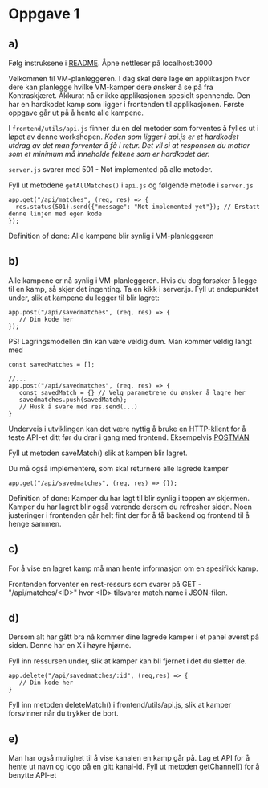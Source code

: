 # Oppgave 1 

## a)

Følg instruksene i [README](https://github.com/bekk/rest101-workshop). 
Åpne nettleser på localhost:3000

Velkommen til VM-planleggeren. I dag skal dere lage en applikasjon hvor dere kan planlegge hvilke VM-kamper dere ønsker å se på fra Kontraskjæret.
Akkurat nå er ikke applikasjonen spesielt spennende. Den har en hardkodet kamp som ligger i frontenden til applikasjonen. 
Første oppgave går ut på å hente alle kampene. 

I `frontend/utils/api.js` finner du en del metoder som forventes å fylles ut i løpet av denne workshopen. *Koden som ligger i api.js er et hardkodet utdrag av det man forventer å få i retur. Det vil si at responsen du mottar som et minimum må inneholde feltene som er hardkodet der.* 

`server.js` svarer med 501 - Not implemented på alle metoder.
 


Fyll ut metodene `getAllMatches()` i `api.js` og følgende metode i `server.js`

```
app.get("/api/matches", (req, res) => {
  res.status(501).send({"message": "Not implemented yet"}); // Erstatt denne linjen med egen kode
});
``` 

Definition of done: Alle kampene blir synlig i VM-planleggeren

## b)

Alle kampene er nå synlig i VM-planleggeren. Hvis du dog forsøker å legge til en kamp, så skjer det ingenting. 
Ta en kikk i server.js. Fyll ut endepunktet under, slik at kampene du legger til blir lagret: 
```
app.post("/api/savedmatches", (req, res) => {
   // Din kode her
});
```

PS! Lagringsmodellen din kan være veldig dum. Man kommer veldig langt med 
```
const savedMatches = [];

//...
app.post("/api/savedmatches", (req, res) => {
   const savedMatch = {} // Velg parametrene du ønsker å lagre her
   savedmatches.push(savedMatch);
   // Husk å svare med res.send(...)
}
```


Underveis i utviklingen kan det være nyttig å bruke en HTTP-klient for å teste API-et ditt før du drar i gang med frontend. Eksempelvis [POSTMAN](https://www.getpostman.com/apps)


Fyll ut metoden saveMatch() slik at kampen blir lagret. 

Du må også implementere, som skal returnere alle lagrede kamper

```
app.get("/api/savedmatches", (req, res) => {});
```

Definition of done: Kamper du har lagt til blir synlig i toppen av skjermen. Kamper du har lagret blir også værende dersom du refresher siden. Noen justeringer i frontenden går helt fint der for å få backend og frontend til å henge sammen. 

## c)
For å vise en lagret kamp må man hente informasjon om en spesifikk kamp. 

Frontenden forventer en rest-ressurs som svarer på GET - "/api/matches/\<ID\>" hvor \<ID\> tilsvarer match.name i JSON-filen. 


## d)
Dersom alt har gått bra nå kommer dine lagrede kamper i et panel øverst på siden. 
Denne har en X i høyre hjørne. 

Fyll inn ressursen under, slik at kamper kan bli fjernet i det du sletter de. 

```
app.delete("/api/savedmatches/:id", (req,res) => {
   // Din kode her
}
```

Fyll inn metoden deleteMatch() i frontend/utils/api.js, slik at kamper forsvinner når du trykker de bort. 

## e)
Man har også mulighet til å vise kanalen en kamp går på. 
Lag et API for å hente ut navn og logo på en gitt kanal-id. 
Fyll ut metoden getChannel() for å benytte API-et 
